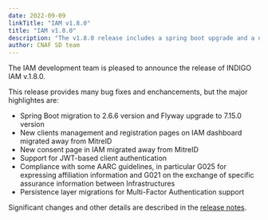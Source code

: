 ```yaml
---
date: 2022-09-09
linkTitle: "IAM v1.8.0"
title: "IAM v1.8.0"
description: "The v1.8.0 release includes a spring boot upgrade and a new client management page"
author: CNAF SD team
---
```


The IAM development team is pleased to announce the release of INDIGO IAM v.1.8.0.

This release provides many bug fixes and enchancements, but the major highlightes are:

* Spring Boot migration to 2.6.6 version and Flyway upgrade to 7.15.0 version
* New clients management and registration pages on IAM dashboard migrated away from MitreID
* New consent page in IAM migrated away from MitreID
* Support for JWT-based client authentication
* Compliance with some AARC guidelines, in particular G025 for expressing affiliation information and G021 on the exchange of specific assurance information between Infrastructures
* Persistence layer migrations for Multi-Factor Authentication support

Significant changes and other details are described in the [release notes][release-notes].

[release-notes]: https://github.com/indigo-iam/iam/releases/tag/v1.8.0